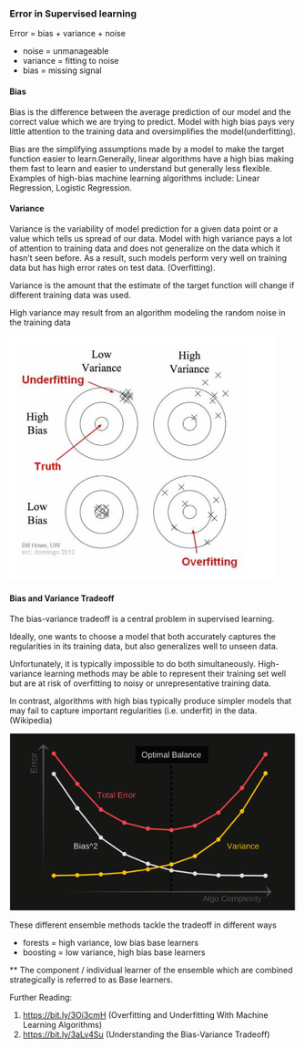 ### Error in Supervised learning

Error = bias + variance + noise
- noise = unmanageable
- variance = fitting to noise
- bias = missing signal

#### Bias
Bias is the difference between the average prediction of our model and the correct value which we are trying to predict. Model with high bias pays very little attention to the training data and oversimplifies the model(underfitting).

Bias are the simplifying assumptions made by a model to make the target function easier to learn.Generally, linear algorithms have a high bias making them fast to learn and easier to understand but generally less flexible. Examples of high-bias machine learning algorithms include: Linear Regression, Logistic Regression.

#### Variance
Variance is the variability of model prediction for a given data point or a value which tells us spread of our data. Model with high variance pays a lot of attention to training data and does not generalize on the data which it hasn’t seen before. As a result, such models perform very well on training data but has high error rates on test data. (Overfitting). 

Variance is the amount that the estimate of the target function will change if different training data was used.

High variance may result from an algorithm modeling the random noise in the training data

![Bias and Variance](./images/bias&variance.png)

#### Bias and Variance Tradeoff

The bias-variance tradeoff is a central problem in supervised learning. 

Ideally, one wants to choose a model that both accurately captures the regularities in its training data, but also generalizes well to unseen data. 

Unfortunately, it is typically impossible to do both simultaneously. High-variance learning methods may be able to represent their training set well but are at risk of overfitting to noisy or unrepresentative training data. 

In contrast, algorithms with high bias typically produce simpler models that may fail to capture important regularities (i.e. underfit) in the data. (Wikipedia)

![Bias, Varaince Tradeoff](./images/bias_var_tradeoff.png)


These different ensemble methods tackle the tradeoff in different ways
- forests = high variance, low bias base learners
- boosting = low variance, high bias base learners

** The component / individual learner of the ensemble which are combined strategically is referred to as Base learners.


Further Reading: 
1. https://bit.ly/3Oi3cmH  (Overfitting and Underfitting With Machine Learning Algorithms)
2. https://bit.ly/3aLv4Su  (Understanding the Bias-Variance Tradeoff)



